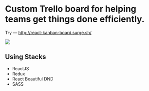 # Custom Trello board for helping teams get things done efficiently.

Try — http://react-kanban-board.surge.sh/

![](https://image.prntscr.com/image/e4X4bld8SYCe8FD_ijBTqQ.png)

## Using Stacks

- ReactJS
- Redux
- React Beautiful DND
- SASS
